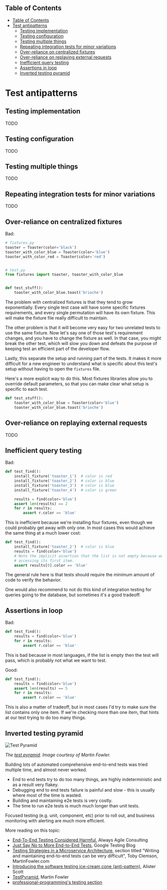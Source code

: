 <!-- START doctoc generated TOC please keep comment here to allow auto update -->
<!-- DON'T EDIT THIS SECTION, INSTEAD RE-RUN doctoc TO UPDATE -->
## Table of Contents

  - [Table of Contents](#table-of-contents)
- [Test antipatterns](#test-antipatterns)
  - [Testing implementation](#testing-implementation)
  - [Testing configuration](#testing-configuration)
  - [Testing multiple things](#testing-multiple-things)
  - [Repeating integration tests for minor variations](#repeating-integration-tests-for-minor-variations)
  - [Over-reliance on centralized fixtures](#over-reliance-on-centralized-fixtures)
  - [Over-reliance on replaying external requests](#over-reliance-on-replaying-external-requests)
  - [Inefficient query testing](#inefficient-query-testing)
  - [Assertions in loop](#assertions-in-loop)
  - [Inverted testing pyramid](#inverted-testing-pyramid)

<!-- END doctoc generated TOC please keep comment here to allow auto update -->

# Test antipatterns

## Testing implementation

TODO

## Testing configuration

TODO

## Testing multiple things

TODO

## Repeating integration tests for minor variations

TODO

## Over-reliance on centralized fixtures

Bad:

```python
# fixtures.py
toaster = Toaster(color='black')
toaster_with_color_blue = Toaster(color='blue')
toaster_with_color_red = Toaster(color='red')


# test.py
from fixtures import toaster, toaster_with_color_blue


def test_stuff():
    toaster_with_color_blue.toast('brioche')
```

The problem with centralized fixtures is that they tend to grow
exponentially. Every single test case will have some specific fixtures
requirements, and every single permutation will have its own fixture.
This will make the fixture file really difficult to maintain.

The other problem is that it will become very easy for two unrelated
tests to use the same fixture. Now let's say one of those test's
requirement changes, and you have to change the fixture as well. In that
case, you might break the other test, which will slow you down and
defeats the purpose of keeping test an efficient part of the developer
flow.

Lastly, this separate the setup and running part of the tests. It makes
it more difficult for a new engineer to understand what is specific
about this test's setup without having to open the `fixtures` file.

Here's a more explicit way to do this. Most fixtures libraries allow you
to override default parameters, so that you can make clear what setup is
specific to each test.

```python
def test_stuff():
    toaster_with_color_blue = Toaster(color='blue')
    toaster_with_color_blue.toast('brioche')
```

## Over-reliance on replaying external requests

TODO

## Inefficient query testing

Bad:

```python
def test_find():
    install_fixture('toaster_1')  # color is red
    install_fixture('toaster_2')  # color is blue
    install_fixture('toaster_3')  # color is blue
    install_fixture('toaster_4')  # color is green

    results = find(color='blue')
    assert len(results) == 2
    for r in results:
        assert r.color == 'blue'
```

This is inefficient because we're installing four fixtures, even though
we could probably get away with only one. In most cases this would
achieve the same thing at a much lower cost:

```python
def test_find():
    install_fixture('toaster_2')  # color is blue
    results = find(color='blue')
    # Note the implicit assertion that the list is not empty because we're
    # accessing its first item.
    assert results[0].color == 'blue'
```

The general rule here is that tests should require the minimum amount of
code to verify the behavior.

One would also recommend to not do this kind of integration testing for
queries going to the database, but sometimes it's a good tradeoff.

## Assertions in loop

Bad:

```python
def test_find():
    results = find(color='blue')
    for r in results:
        assert r.color == 'blue'
```

This is bad because in most languages, if the list is empty then the
test will pass, which is probably not what we want to test.

Good:

```python
def test_find():
    results = find(color='blue')
    assert len(results) == 5
    for r in results:
        assert r.color == 'blue'
```

This is also a matter of tradeoff, but in most cases I'd try to make
sure the list contains only one item. If we're checking more than one
item, that hints at our test trying to do too many things.

## Inverted testing pyramid

![Test Pyramid](/images/test-pyramid.png)

_The [test pyramid](https://martinfowler.com/bliki/TestPyramid.html).
Image courtesy of Martin Fowler._

Building lots of automated comprehensive end-to-end tests was tried
multiple time, and almost never worked.

- End to end tests try to do too many things, are highly indeterministic
  and as a result very flakey.
- Debugging end to end tests failure is painful and slow - this is
  usually where most of the time is wasted.
- Building and maintaining e2e tests is very costly.
- The time to run e2e tests is much much longer than unit tests.

Focused testing (e.g. unit, component, etc) prior to roll out, and
business monitoring with alerting are much more efficient.

More reading on this topic:

- [End-To-End Testing Considered Harmful](http://www.alwaysagileconsulting.com/articles/end-to-end-testing-considered-harmful/),
  Always Agile Consulting
- [Just Say No to More End-to-End Tests](https://testing.googleblog.com/2015/04/just-say-no-to-more-end-to-end-tests.html),
  Google Testing Blog
- [Testing Strategies in a Microservice Architecture](https://martinfowler.com/articles/microservice-testing/#testing-end-to-end-tips),
  section titled "Writing and maintaining end-to-end tests can be very
  difficult", Toby Clemson, MartinFowler.com
- [Introducing the software testing ice-cream cone (anti-pattern)](https://watirmelon.blog/2012/01/31/introducing-the-software-testing-ice-cream-cone/),
  Alister Scott
- [TestPyramid](https://martinfowler.com/bliki/TestPyramid.html), Martin
  Fowler
- [professional-programming's testing section](https://github.com/charlax/professional-programming#testing)
